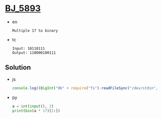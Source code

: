 # [BJ_5893](https://acmicpc.net/problem/5893)

* en

  ```en
  Multiple 17 to binary
  ```

* tc

  ```tc
  Input: 10110111
  Output: 110000100111
  ```

## Solution

* js

  ```js
  console.log((BigInt("0b" + require("fs").readFileSync("/dev/stdin", "utf8")) * 17n).toString(2))
  ```

* py

  ```py
  a = int(input(), 2)
  print(bin(a * 17)[2:])
  ```
